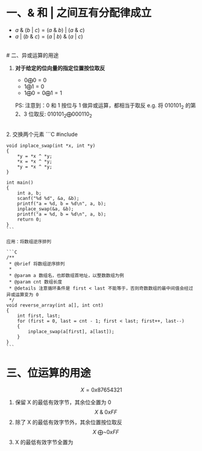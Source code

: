 # 一、& 和 | 之间互有分配律成立
+ $a \ \&\ (b \ |\  c) = (a \ \& \  b)\ | \ (a \ \& \ c)$
+ $a \ | \ (b \ \& \ c) = (a \ | \ b) \ \& \ (a \ | \ c)$
<br>
# 二、异或运算的用途

1. **对于给定的位向量的指定位置按位取反**
	 + $0 \bigoplus 0 = 0$
	 + $1 \bigoplus 1 = 0$
	 + $1 \bigoplus 0 = 0 \bigoplus 1 = 1$

	PS: 注意到：0 和 1 按位与 1 做异或运算，都相当于取反
	e.g. 将 $010101_{2}$ 的第 2、3 位取反:  $010101_{2} \bigoplus 000110_{2}$
<br>
2. 交换两个元素
	```C
	#include <stdio.h>
	
	void inplace_swap(int *x, int *y)
	{
	    *y = *x ^ *y;
	    *x = *x ^ *y;
	    *y = *x ^ *y;
	}
	
	int main()
	{
	    int a, b;
	    scanf("%d %d", &a, &b);
	    printf("a = %d, b = %d\n", a, b);
	    inplace_swap(&a, &b);
	    printf("a = %d, b = %d\n", a, b);
	    return 0;
	}
	```

	应用：将数组逆序排列

	```C
	/**
	 * @brief 将数组逆序排列
	 *
	 * @param a 数组名，也即数组首地址，以整数数组为例
	 * @param cnt 数组长度
	 * @details 注意循环条件是 first < last 不能等于，否则奇数数组的最中间值会经过异或运算变为 0
	 */
	void reverse_array(int a[], int cnt)
	{
		int first, last;
		for (first = 0, last = cnt - 1; first < last; first++, last--)
		{
			inplace_swap(a[first], a[last]);
		}
	}
	```



# 三、位运算的用途

$$X = 0x87654321$$
1. 保留 X 的最低有效字节，其余位全置为 0
$$X \ \& \ 0xFF$$
2. 除了 X 的最低有效字节外，其余位置按位取反
$$X \ \bigoplus \neg 0xFF$$
3. X 的最低有效字节全置为 
